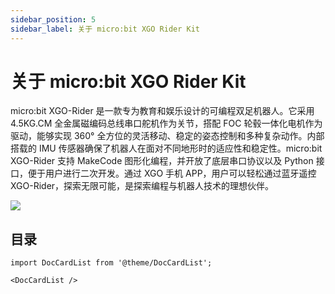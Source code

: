 ```yaml
---
sidebar_position: 5
sidebar_label: 关于 micro:bit XGO Rider Kit
---
```


# 关于 micro:bit XGO Rider Kit

micro:bit XGO-Rider 是一款专为教育和娱乐设计的可编程双足机器人。它采用 4.5KG.CM 全金属磁编码总线串口舵机作为关节，搭配 FOC 轮毂一体化电机作为驱动，能够实现 360° 全方位的灵活移动、稳定的姿态控制和多种复杂动作。内部搭载的 IMU 传感器确保了机器人在面对不同地形时的适应性和稳定性。micro:bit XGO-Rider 支持 MakeCode 图形化编程，并开放了底层串口协议以及 Python 接口，便于用户进行二次开发。通过 XGO 手机 APP，用户可以轻松通过蓝牙遥控 XGO-Rider，探索无限可能，是探索编程与机器人技术的理想伙伴。

![](https://wiki-media-ef.oss-cn-hongkong.aliyuncs.com/docs/microbit/robot/xgo-rider-kit/images/microbit-xgo-rider-kit-introdutin-01.png)

## 目录

```mdx-code-block
import DocCardList from '@theme/DocCardList';

<DocCardList />
```
